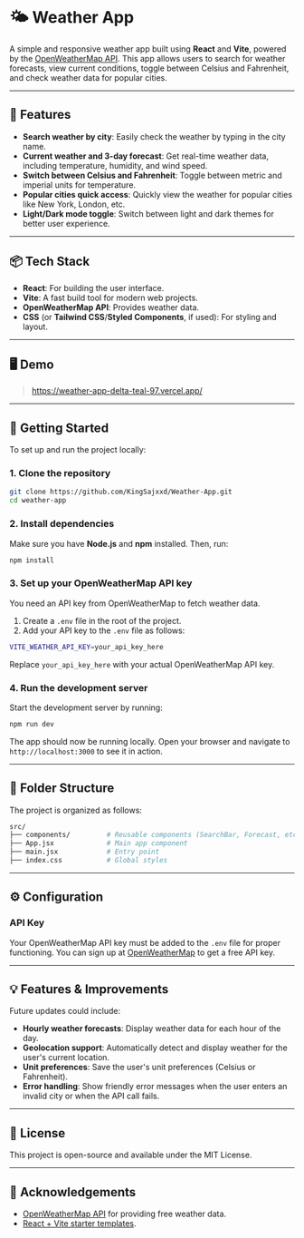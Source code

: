 
# 🌤️ Weather App

A simple and responsive weather app built using **React** and **Vite**, powered by the [OpenWeatherMap API](https://openweathermap.org/). This app allows users to search for weather forecasts, view current conditions, toggle between Celsius and Fahrenheit, and check weather data for popular cities.

---

## 🚀 Features

- **Search weather by city**: Easily check the weather by typing in the city name.
- **Current weather and 3-day forecast**: Get real-time weather data, including temperature, humidity, and wind speed.
- **Switch between Celsius and Fahrenheit**: Toggle between metric and imperial units for temperature.
- **Popular cities quick access**: Quickly view the weather for popular cities like New York, London, etc.
- **Light/Dark mode toggle**: Switch between light and dark themes for better user experience.

---

## 📦 Tech Stack

- **React**: For building the user interface.
- **Vite**: A fast build tool for modern web projects.
- **OpenWeatherMap API**: Provides weather data.
- **CSS** (or **Tailwind CSS**/**Styled Components**, if used): For styling and layout.

---

## 🖥️ Demo

> https://weather-app-delta-teal-97.vercel.app/

---

## 🔧 Getting Started

To set up and run the project locally:

### 1. Clone the repository

```bash
git clone https://github.com/KingSajxxd/Weather-App.git
cd weather-app
```

### 2. Install dependencies

Make sure you have **Node.js** and **npm** installed. Then, run:

```bash
npm install
```

### 3. Set up your OpenWeatherMap API key

You need an API key from OpenWeatherMap to fetch weather data.

1. Create a `.env` file in the root of the project.
2. Add your API key to the `.env` file as follows:

```bash
VITE_WEATHER_API_KEY=your_api_key_here
```

Replace `your_api_key_here` with your actual OpenWeatherMap API key.

### 4. Run the development server

Start the development server by running:

```bash
npm run dev
```

The app should now be running locally. Open your browser and navigate to `http://localhost:3000` to see it in action.

---

## 📂 Folder Structure

The project is organized as follows:

```bash
src/
├── components/         # Reusable components (SearchBar, Forecast, etc.)
├── App.jsx             # Main app component
├── main.jsx            # Entry point
├── index.css           # Global styles
```

---

## ⚙️ Configuration

### API Key

Your OpenWeatherMap API key must be added to the `.env` file for proper functioning. You can sign up at [OpenWeatherMap](https://openweathermap.org/) to get a free API key.

---

## 💡 Features & Improvements

Future updates could include:

- **Hourly weather forecasts**: Display weather data for each hour of the day.
- **Geolocation support**: Automatically detect and display weather for the user's current location.
- **Unit preferences**: Save the user's unit preferences (Celsius or Fahrenheit).
- **Error handling**: Show friendly error messages when the user enters an invalid city or when the API call fails.

---

## 📜 License

This project is open-source and available under the MIT License.

---

## 🙌 Acknowledgements

- [OpenWeatherMap API](https://openweathermap.org/) for providing free weather data.
- [React + Vite starter templates](https://vitejs.dev/).
